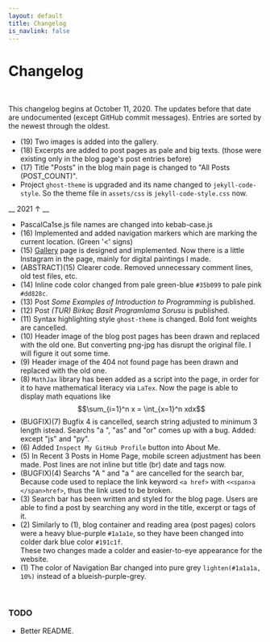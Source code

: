 ```yaml
---
layout: default
title: Changelog
is_navlink: false
---
```


# Changelog

<br>

This changelog begins at October 11, 2020. The updates before that date are undocumented (except GitHub commit messages). Entries are sorted by the newest through the oldest.

<!--<span id="entryCount"></span> entries are displaying.-->

- (19) Two images is added into the gallery.
- (18) Excerpts are added to post pages as pale and big texts. (those were existing only in the blog page's post entries before)
- (17) Title "Posts" in the blog main page is changed to "All Posts (POST_COUNT)".
- Project `ghost-theme` is upgraded and its name changed to `jekyll-code-style`. So the theme file in `assets/css` is `jekyll-code-style.css` now.

__ 2021 &uarr; __

- PascalCa1se.js file names are changed into kebab-case.js
- (16) Implemented and added navigation markers which are marking the current location. (Green '<' signs)
- (15) [Gallery](/gallery) page is designed and implemented. Now there is a little Instagram in the page, mainly for digital paintings I made.
- (ABSTRACT)(15) Clearer code. Removed unnecessary comment lines, old test files, etc.
- (14) Inline code color changed from pale green-blue `#35b099` to pale pink `#dd828c`.
- (13) Post *Some Examples of Introduction to Programming* is published.
- (12) Post *(TUR) Birkaç Basit Programlama Sorusu* is published.
- (11) Syntax highlighting style `ghost-theme` is changed. Bold font weights are cancelled.
- (10) Header image of the blog post pages has been drawn and replaced with the old one. But converting png-jpg has disrupt the original file. I will figure it out some time.
- (9) Header image of the 404 not found page has been drawn and replaced with the old one.
- (8) `MathJax` library has been added as a script into the page, in order for it to have mathematical literacy via `LaTex`. Now the page is able to display math equations like $$\sum_{i=1}^n x = \int_{x=1}^n xdx$$
- (BUGFIX)(7) Bugfix 4 is cancelled, search string adjusted to minimum 3 length istead. Searchs "a ", "as" and "or" comes up with a bug. Added: except "js" and "py".
- (6) Added `Inspect My GitHub Profile` button into About Me.
- (5) In Recent 3 Posts in Home Page, mobile screen adjustment has been made. Post lines are not inline but title (br) date and tags now.
- (BUGFIX)(4) Searchs "A " and "a " are cancelled for the search bar, Because code used to replace the link keyword `<a href>` with `<<span>a </span>href>`, thus the link used to be broken.
- (3) Search bar has been written and styled for the blog page. Users are able to find a post by searching any word in the title, excerpt or tags of it.
- (2) Similarly to (1), blog container and reading area (post pages) colors were a heavy blue-purple `#1a1a1e`, so they have been changed into colder dark blue color `#191c1f`.<br>These two changes made a colder and easier-to-eye appearance for the website.
- (1) The color of Navigation Bar changed into pure grey `lighten(#1a1a1a, 10%)` instead of a blueish-purple-grey. 

<br>

### TODO

- Better README.

<!--
<script>
window.addEventListener('DOMContentLoaded', (event) => {
    var count = document.querySelectorAll('li').length
    document.querySelector('#entryCount').textContent = count
})
</script>
-->
